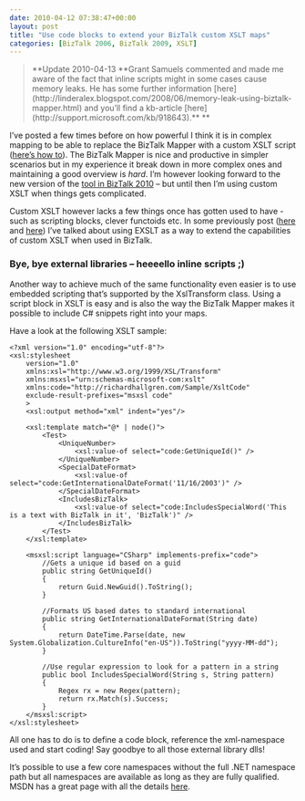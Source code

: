 ```yaml
---
date: 2010-04-12 07:38:47+00:00
layout: post
title: "Use code blocks to extend your BizTalk custom XSLT maps"
categories: [BizTalk 2006, BizTalk 2009, XSLT]
---
```


<blockquote>**Update 2010-04-13
**Grant Samuels commented and made me aware of the fact that inline scripts might in some cases cause memory leaks. He has some further information [here](http://linderalex.blogspot.com/2008/06/memory-leak-using-biztalk-mapper.html) and you’ll find a kb-article [here](http://support.microsoft.com/kb/918643).** **</blockquote>


I’ve posted a few times before on how powerful I think it is in complex mapping to be able to replace the BizTalk Mapper with a custom XSLT script ([here’s how to](http://msdn.microsoft.com/en-us/library/aa560154(BTS.20).aspx)). The BizTalk Mapper is nice and productive in simpler scenarios but in my experience it break down in more complex ones and maintaining a good overview is _hard_. I’m however looking forward to the new version of the [tool in BizTalk 2010](http://www.microsoft.com/biztalk/en/us/roadmap.aspx#2009r2) – but until then I’m using custom XSLT when things gets complicated.

Custom XSLT however lacks a few things once has gotten used to have - such as scripting blocks, clever functoids etc. In some previously post ([here](http://www.richardhallgren.com/how-the-extend-a-custom-xslt-in-biztalk-using-exslt-and-the-mvpxml-project/) and [here](http://www.richardhallgren.com/using-xslt-1-0-to-summarize-a-node-set-with-comma-separated-values/)) I’ve talked about using EXSLT as a way to extend the capabilities of custom XSLT when used in BizTalk.


### Bye, bye external libraries – heeeello inline scripts ;)


Another way to achieve much of the same functionality even easier is to use embedded scripting that’s supported by the XslTransform class. Using a script block in XSLT is easy and is also the way the BizTalk Mapper makes it possible to include C# snippets right into your maps.

Have a look at the following XSLT sample:

    
    <?xml version="1.0" encoding="utf-8"?>
    <xsl:stylesheet
        version="1.0"
        xmlns:xsl="http://www.w3.org/1999/XSL/Transform"
        xmlns:msxsl="urn:schemas-microsoft-com:xslt"
        xmlns:code="http://richardhallgren.com/Sample/XsltCode"
        exclude-result-prefixes="msxsl code"
        >
        <xsl:output method="xml" indent="yes"/>
    
        <xsl:template match="@* | node()">
            <Test>
                <UniqueNumber>
                    <xsl:value-of select="code:GetUniqueId()" />
                </UniqueNumber>
                <SpecialDateFormat>
                    <xsl:value-of select="code:GetInternationalDateFormat('11/16/2003')" />
                </SpecialDateFormat>
                <IncludesBizTalk>
                    <xsl:value-of select="code:IncludesSpecialWord('This is a text with BizTalk in it', 'BizTalk')" />
                </IncludesBizTalk>
            </Test>
        </xsl:template>
    
        <msxsl:script language="CSharp" implements-prefix="code">
            //Gets a unique id based on a guid
            public string GetUniqueId()
            {
                return Guid.NewGuid().ToString();
            }
    
            //Formats US based dates to standard international
            public string GetInternationalDateFormat(String date)
            {
                return DateTime.Parse(date, new System.Globalization.CultureInfo("en-US")).ToString("yyyy-MM-dd");
            }
    
            //Use regular expression to look for a pattern in a string
            public bool IncludesSpecialWord(String s, String pattern)
            {
                Regex rx = new Regex(pattern);
                return rx.Match(s).Success;
            }
        </msxsl:script>
    </xsl:stylesheet>


All one has to do is to define a code block, reference the xml-namespace used and start coding! Say goodbye to all those external library dlls!

It’s possible to use a few core namespaces without the full .NET namespace path but all namespaces are available as long as they are fully qualified. MSDN has a great page with all the details [here](http://msdn.microsoft.com/en-us/library/533texsx(VS.71).aspx).
